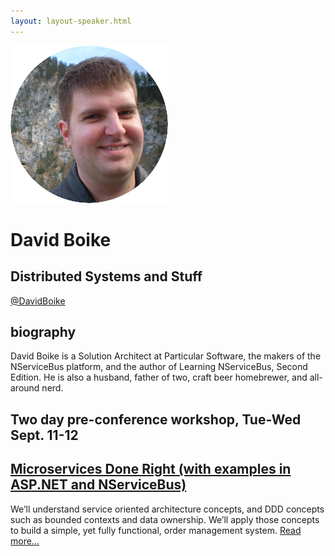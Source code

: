 ```yaml
---
layout: layout-speaker.html
---
```


<div class="container section featured-speaker">
  <div class="row">
    <div class="col-xs-12 col-sm-2 img-container">
      <img class="speaker-page-img" src="../img/speakers/David-Boike-ON.png">
    </div>
    <div class="col-xs-12 col-sm-10 copy-container">
      <h1 class="speaker-header">David Boike</h1>
      <h2 class="speaker-subtitle">Distributed Systems and Stuff</h2>
      <p class="copy"><a class="speaker-handle" href="https://twitter.com/DavidBoike" target="_blank">@DavidBoike</a></p>
      <h2 class="speaker-subheader"><strong>biography</strong></h2>
      <p class="copy">David Boike is a Solution Architect at Particular Software, the makers of the NServiceBus platform, and the author of Learning NServiceBus, Second Edition. He is also a husband, father of two, craft beer homebrewer, and all-around nerd.</p>
      <h2 class="conference-emphasis">Two day pre-conference workshop, Tue-Wed Sept. 11-12</h2>
      <h2 class="speaker-subheader"><a href="../workshops/microservices-done-right.html">Microservices Done Right (with examples in ASP.NET and NServiceBus)</a></h2>
      <p class="copy">We’ll understand service oriented architecture concepts, and DDD concepts such as bounded contexts and data ownership. We’ll apply those concepts to build a simple, yet fully functional, order management system. <a href="../workshops/microservices-done-right.html">Read more...</a></p>
      <!--<a class="btn" href="https://ti.to/explore-ddd-conference/2017">Buy Tickets</a>-->
    </div>
  </div>
</div>